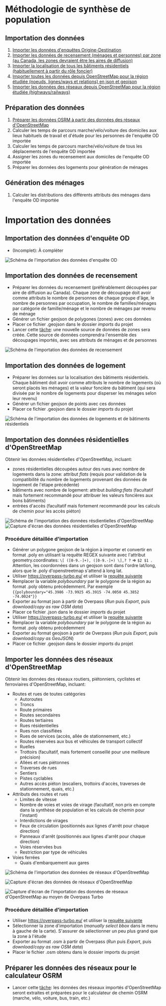 # Méthodologie de synthèse de population

## Importation des données

1. [Importer les données d'enquêtes Origine-Destination](#importODSurveyData)
2. [Importer les données de recensement (ménages et personnes) par zone (au Canada, les zones devraient être les aires de diffusion)](#importCensusData)
3. [Importer la localisation de tous les bâtiments résidentiels (habituellement à partir du rôle foncier)](#importFlatsData)
4. [Importer toutes les données depuis OpenStreetMap pour la région étudiée (noeuds, lignes/ways et relations) en json et geojson](#importOsmResidentialData)
5. [Importer les données des réseaux depuis OpenStreetMap pour la région étudiée (highways/railways)](#importOsmNetworkData)

## Préparation des données

1. [Préparer les données OSRM à partir des données des réseaux d'OpenStreetMap](#prepareOsmNetworkData)
2. Calculer les temps de parcours marche/vélo/voiture des domiciles aux lieux habituels de travail et d'étude pour les personnes de l'enquête OD importée
3. Calculer les temps de parcours marche/vélo/voiture de tous les déplacements de l'enquête OD importée
4. Assigner les zones du recensement aux domiciles de l'enquête OD importée
5. Préparer les données des logements pour génération de ménages

## Génération des ménages

1. Calculer les distributions des différents attributs des ménages dans l'enquête OD importée

# Importation des données

## <a name="importODSurveyData"></a>Importation des données d'enquête OD

* (Incomplet): À compléter


![Schéma de l'importation des données d'enquête OD](images/importODSurveyData.fr.png)

## <a name="importCensusData"></a>Importation des données de recensement

* Préparer les données du recensement (préférablement découpées par aire de diffusion au Canada). Chaque zone de découpage doit avoir comme attributs le nombre de personnes de chaque groupe d'âge, le nombre de personnes par occupation, le nombre de familles/ménages par catégorie de famille/ménage et le nombre de ménages par revenu de ménage
* Générer un fichier geojson de polygones (zones) avec ces données
* Placer ce fichier .geojson dans le dossier *imports* du projet
* Lancer cette [tâche](/packages/chaire-lib-backend/src/scripts/zones/importZones.task.ts): une nouvelle source de données de zones sera créée. Cette source de données comprendra l'ensemble des découpages importés, avec ses attributs de ménages et de personnes

![Schéma de l'importation des données de recensement](images/importCensusData.fr.png)

## <a name="importFlatsData"></a>Importation des données de logement
* Préparer les données sur la localisation des bâtiments résidentiels. Chaque bâtiment doit avoir comme attributs le nombre de logements (où seront placés les ménages) et la valeur foncière du bâtiment (qui sera divisée par le nombre de logements pour disperser les ménages selon leur revenu)
* Générer un fichier geojson de points avec ces données
* Placer ce fichier .geojson dans le dossier *imports* du projet

![Schéma de l'importation des données de logements et de bâtiments résidentiels](images/importFlatsData.fr.png)

## <a name="importOsmResidentialData"></a>Importation des données résidentielles d'OpenStreetMap
Obtenir les données résidentielles d'OpenStreetMap, incluant:
  * zones résidentielles découpées autour des rues avec nombre de logements dans la zone: attribut *flats* (requis pour validation de la compatibilité du nombre de logements provenant des données de logement de l'étape précédente)
  * bâtiments avec nombre de logement: attribut *building:flats* (facultatif mais fortement recommandé pour attribuer les valeurs foncières aux bons bâtiments)
  * entrées d'accès (facultatif mais fortement recommandé pour les calculs de chemin pour les accès piéton)

![Schéma de l'importation des données résdientielles d'OpenStreetMap](images/importOsmResidentialData.fr.png)
![Capture d'écran des données résidentielles d'OpenStreetMap](images/osmResidentialDataScreenshot.jpg)

### Procédure détaillée d'importation
  * Générer un polygone geojson de la région à importer et convertir en format .poly en utilisant la requête REGEX suivante avec l'attribut geometry.coordinates: ```\[ ([0-9.-]+), ([0-9.-]+) \],? ?``` => ```$2 $1 ```. Attention, les coordonnées dans un geojson sont dans l'ordre lat/long, alors que le .poly d'openstreetmap s'attend à long lat.
  * Utiliser https://overpass-turbo.eu/ et utiliser la [requête suivante](/docs/poisAndPopulationSynthesis/overpassQueries/residential_buildings_with_entrances.qlquery)
  * Remplacer la variable *polyboundary* par le polygone de la région au format .poly obtenu précédemment. Par exemple ```{{polyboundary="45.3986 -73.9925 45.3915 -74.0050 45.3852 -74.0024"}}```
  * Exporter au format json à partir de Overpass (*Run* puis *Export*, puis *download/copy as raw OSM data*)
  * Placer ce fichier .json dans le dossier *imports* du projet
  * Utiliser https://overpass-turbo.eu/ et utiliser la [requête suivante](/docs/poisAndPopulationSynthesis/overpassQueries/residential_buildings_with_zones.qlquery)
  * Remplacer la variable *polyboundary* par le polygone de la région au format .poly obtenu précédemment
  * Exporter au format geojson à partir de Overpass (*Run* puis *Export*, puis *download/copy as GeoJSON*)
  * Placer ce fichier .geojson dans le dossier *imports* du projet

## <a name="importOsmNetworkData"></a>Importer les données des réseaux d'OpenStreetMap
Obtenir les données des réseaux routiers, piétonniers, cyclistes et ferroviaires d'OpenStreetMap, incluant:
  * Routes et rues de toutes catégories
    * Autoroutes
    * Troncs
    * Route primaires
    * Routes secondaires
    * Routes tertiaires
    * Rues résidentielles
    * Rues non classifiées
    * Rues de services (accès, allée de stationnement, etc.)
    * Routes réservées aux bus et véhicules de transport collectif
    * Ruelles
    * Trottoirs (facultatif, mais fortement conseillé pour une meilleure précision)
    * Allées et rues piétonnes
    * Traverses de rues
    * Sentiers
    * Pistes cyclables
    * Autres accès piéton (escaliers, trottoirs d'accès, traverses de stationnement, quais, etc.)
  * Attributs des routes et rues
    * Limites de vitesse
    * Nombre de voies et voies de virage (facultatif, non pris en compte dans la synthèse de population et les calculs de chemin pour l'instant)
    * Interdictions de virages
    * Feux de circulation (positionnés aux lignes d'arrêt pour chaque direction)
    * Panneaux d'arrêt (positionnés aux lignes d'arrêt pour chaque direction)
    * Voies réservées bus
    * Restriction par type de véhicules
  * Voies ferrées
    * Quais d'embarquement aux gares

![Schéma de l'importation des données de réseaux d'OpenStreetMap](images/importOsmNetworkData.fr.png)

![Capture d'écran des données de réseaux d'OpenStreetMap](images/osmNetworkDataScreenshot.jpg)

![Capture d'écran de l'importation des données de réseaux d'OpenStreetMap au moyen de Overpass Turbo](images/osmOverpassImportNetworkDataScreenshot.jpg)

### Procédure détaillée d'importation
  * Utiliser https://overpass-turbo.eu/ et utiliser la [requête suivante](/docs/poisAndPopulationSynthesis/overpassQueries/networks.qlquery)
  * Sélectionner la zone d'importation (*manually select bbox* dans le menu à gauche de la carte). S'assurer de sélectionner un peu plus grand que la zone à l'étude
  * Exporter au format .osm à partir de Overpass (*Run* puis *Export*, puis *download/copy as raw OSM data*)
  * Placer le fichier .osm obtenu dans le dossier imports du projet

## <a name="prepareOsmNetworkData"></a>Préparer les données des réseaux pour le calculateur OSRM
* Lancer cette [tâche](/packages/chaire-lib-backend/src/scripts/osrm/prepareOsmNetworkData.task.ts): les données des réseaux importés d'OpenStreetMap seront extraites et préparées pour le calculateur de chemin OSRM (marche, vélo, voiture, bus, train, etc.)

